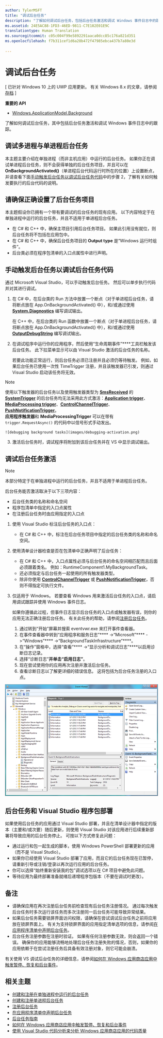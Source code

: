 ```yaml
---
author: TylerMSFT
title: "调试后台任务"
description: "了解如何调试后台任务，包括后台任务激活和调试 Windows 事件日志中的跟踪。"
ms.assetid: 24E5AC88-1FD3-46ED-9811-C7E102E01E9C
translationtype: Human Translation
ms.sourcegitcommit: c05c004f99e5892291aaca0dcc85c176a821d351
ms.openlocfilehash: f7b311cef1d6a28b472f47985ebca437b7a80e3d

---
```


# 调试后台任务

\[ 已针对 Windows 10 上的 UWP 应用更新。 有关 Windows 8.x 的文章，请参阅[存档](http://go.microsoft.com/fwlink/p/?linkid=619132) \]

**重要的 API**
-   [Windows.ApplicationModel.Background](https://msdn.microsoft.com/library/windows/apps/br224847)

了解如何调试后台任务，其中包括后台任务激活和调试 Windows 事件日志中的跟踪。

## 调试多进程与单进程后台任务
本主题主要介绍在单独进程（而非主机应用）中运行的后台任务。 如果你正在调试单进程后台任务，则不会获得单独的后台任务项目，并且可以在 **OnBackgroundActivated()**（单进程后台代码运行时所在的位置）上设置断点，并请查看下面[手动触发后台任务以调试后台任务代码](#Trigger-background-tasks-manually-to-debug-background-task-code)中的步骤 2，了解有关如何触发要执行的后台代码的说明。

## 请确保正确设置了后台任务项目

本主题假设你已拥有一个带有要调试的后台任务的现有应用。 以下内容特定于在单独进程中运行的后台任务，并且不适用于单进程后台任务。

-   在 C# 和 C++ 中，确保主项目引用后台任务项目。 如果此引用没有就位，则后台任务将不包括在应用包中。
-   在 C# 和 C++ 中，确保后台任务项目的 **Output type** 是“Windows 运行时组件”。
-   后台类必须在程序包清单的入口点属性中进行声明。

## 手动触发后台任务以调试后台任务代码

通过 Microsoft Visual Studio，可以手动触发后台任务。 然后可以单步执行代码并对其进行调试。

1.  在 C# 中，在后台类的 Run 方法中放置一个断点（对于单进程后台任务，请将断点放在 App.OnBackgroundActivated() 中），和/或通过使用 [**System.Diagnostics**](https://msdn.microsoft.com/library/windows/apps/xaml/hh441592.aspx) 编写调试输出。

    在 C++ 中，在后台类的 Run 函数中放置一个断点（对于单进程后台任务，请将断点放在 App.OnBackgroundActivated() 中），和/或通过使用 [**OutputDebugString**](https://msdn.microsoft.com/library/windows/desktop/aa363362) 编写调试输出。

2.  在调试程序中运行你的应用程序，然后使用“生命周期事件”****工具栏触发该后台任务。 此下拉菜单显示可以由 Visual Studio 激活的后台任务的名称。

    若要此功能正常运行，则后台任务必须已注册并且必须仍等待触发。 例如，如果后台任务已使用一次性 TimeTrigger 注册，并且该触发器已引发，则通过 Visual Studio 启动该任务将无效。

> [!Note]
> 使用以下触发器的后台任务以及使用触发器类型为 [**SmsReceived**](https://msdn.microsoft.com/library/windows/apps/br224839) 的 [**SystemTrigger**](https://msdn.microsoft.com/library/windows/apps/br224838) 的后台任务均无法采用此方式激活：[**Application trigger**](https://msdn.microsoft.com/en-us/library/windows/apps/windows.applicationmodel.background.applicationtrigger.aspx)、[**MediaProcessing trigger**](https://msdn.microsoft.com/en-us/library/windows/apps/windows.applicationmodel.background.mediaprocessingtrigger.aspx)、[**ControlChannelTrigger**](https://msdn.microsoft.com/library/windows/apps/hh701032)、[**PushNotificationTrigger**](https://msdn.microsoft.com/library/windows/apps/hh700543)。  
> **应用程序触发器**和 **MediaProcessingTrigger** 可以在带有 `trigger.RequestAsync()` 的代码中以信号形式手动发出。     

    ![debugging background tasks](images/debugging-activation.png)

3.  激活后台任务时，调试程序将附加到该后台任务并在 VS 中显示调试输出。

## 调试后台任务激活

> [!NOTE]
> 本部分特定于在单独进程中运行的后台任务，并且不适用于单进程后台任务。

后台任务能否激活取决于以下三项内容：

-   后台任务类的名称和命名空间
-   程序包清单中指定的入口点属性
-   在注册后台任务时由应用指定的入口点

1.  使用 Visual Studio 标注后台任务的入口点：

    -   在 C# 和 C++ 中，标注在后台任务项目中指定的后台任务类的名称和命名空间。

2.  使用清单设计器检查是否在包清单中正确声明了后台任务：

    -   在 C# 和 C++ 中，入口点属性必须与后台任务的命名空间相匹配而且后面必须跟着类名。 例如：RuntimeComponent1.MyBackgroundTask。
    -   还必须指定与后台任务一起使用的所有触发器类型。
    -   除非你使用 [**ControlChannelTrigger**](https://msdn.microsoft.com/library/windows/apps/hh701032) 或 [**PushNotificationTrigger**](https://msdn.microsoft.com/library/windows/apps/hh700543)，否则不得指定可执行文件。

3.  仅适用于 Windows。 若要查看 Windows 用来激活后台任务的入口点，请启用调试跟踪并使用 Windows 事件日志。

    如果你遵循此过程，但事件日志显示后台任务的入口点或触发器有误，则你的应用无法正确注册后台任务。 有关此任务的帮助，请参阅[注册后台任务](register-a-background-task.md)。

    1.  通过转到“开始”屏幕并搜索 eventvwr.exe 来打开事件查看器。
    2.  在事件查看器中转到“应用程序和服务日志”**** -&gt;“Microsoft”**** -&gt;“Windows”**** -&gt;“BackgroundTaskInfrastructure”****。
    3.  在“操作”窗格中，选择“查看”**** -&gt;“显示分析和调试日志”****以启用诊断日志记录。
    4.  选择“诊断日志”****并单击“启用日志”****。
    5.  现在尝试使用你的应用再次注册并激活后台任务。
    6.  查看诊断日志以了解更详细的错误信息。 这将包括为后台任务注册的入口点。

![用于提供后台任务调试信息的事件查看器](images/event-viewer.png)

## 后台任务和 Visual Studio 程序包部署

如果使用后台任务的应用通过 Visual Studio 部署，并且在清单设计器中指定的版本（主要和/或次要）随后更新，则使用 Visual Studio 对该应用进行后续重新部署将导致应用的后台任务停止。 可按以下方式修复此问题：

-   通过运行和包一起生成的脚本，使用 Windows PowerShell 部署更新的应用（而不是 Visual Studio）。
-   如果你已经使用 Visual Studio 部署了应用，而且它的后台任务现在已暂停，请重新引导或注销/登录以再次运行应用的后台任务。
-   你可以选择“始终重新安装我的包”调试选项以在 C# 项目中避免此问题。
-   等待应用为最终部署准备就绪后递增程序包版本（不要在调试时更改）。

## 备注

-   请确保应用在再次注册后台任务前检查现有后台任务注册情况。 通过每次触发后台任务时多次运行该任务而多次注册同一后台任务可能导致异常结果。
-   如果后台任务需要锁屏界面访问权限，请确保在尝试调试后台任务之前将应用放在锁屏界面上。 有关为支持锁屏界面的应用指定清单选项的信息，请参阅[在应用程序清单中声明后台任务](declare-background-tasks-in-the-application-manifest.md)。
-   后台任务注册参数在注册时验证。 如果有任何注册参数无效，则会返回一个错误。 确保你的应用能够流畅地处理后台任务注册失败的情况，否则，如果你的应用依赖于在尝试注册任务后具备有效注册对象，则它可能会崩溃。

有关使用 VS 调试后台任务的详细信息，请参阅[如何在 Windows 应用商店应用中触发暂停、恢复和后台事件](https://msdn.microsoft.com/library/windows/apps/xaml/hh974425.aspx)。

## 相关主题

* [创建和注册在单独进程中运行的后台任务](create-and-register-a-background-task.md)
* [创建和注册单进程后台任务](create-and-register-a-singleprocess-background-task.md)
* [注册后台任务](register-a-background-task.md)
* [在应用程序清单中声明后台任务](declare-background-tasks-in-the-application-manifest.md)
* [后台任务指南](guidelines-for-background-tasks.md)
* [如何在 Windows 应用商店应用中触发暂停、恢复和后台事件](https://msdn.microsoft.com/library/windows/apps/xaml/hh974425.aspx)
* [使用 Visual Studio 代码分析来分析 Windows 应用商店应用的代码质量](https://msdn.microsoft.com/library/windows/apps/xaml/hh441471.aspx)

 

 



<!--HONumber=Aug16_HO3-->


